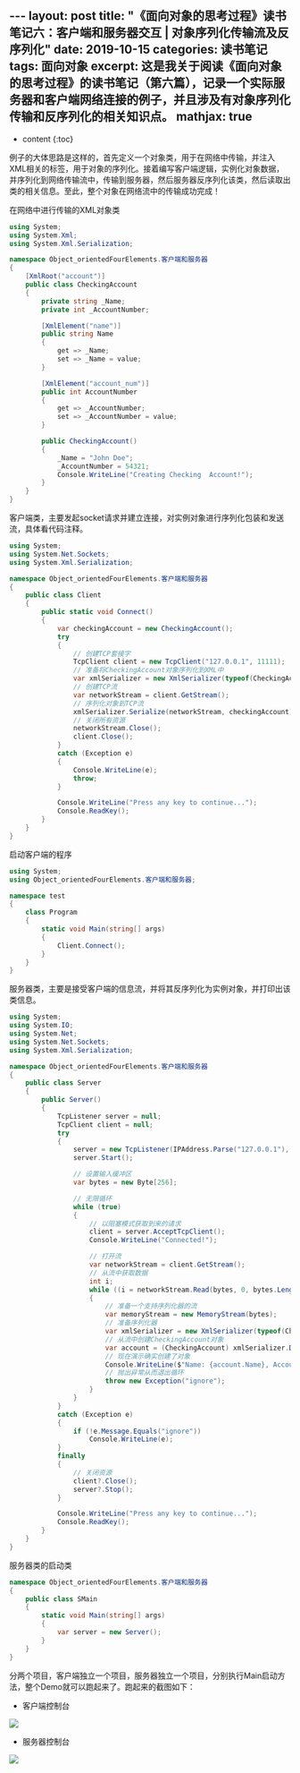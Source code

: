 ﻿﻿---
layout: post
title: "《面向对象的思考过程》读书笔记六：客户端和服务器交互 | 对象序列化传输流及反序列化"
date: 2019-10-15
categories: 读书笔记
tags: 面向对象
excerpt: 这是我关于阅读《面向对象的思考过程》的读书笔记（第六篇），记录一个实际服务器和客户端网络连接的例子，并且涉及有对象序列化传输和反序列化的相关知识点。
mathjax: true
---

* content
{:toc}

例子的大体思路是这样的，首先定义一个对象类，用于在网络中传输，并注入XML相关的标签，用于对象的序列化。接着编写客户端逻辑，实例化对象数据，并序列化到网络传输流中，传输到服务器，然后服务器反序列化该类，然后读取出类的相关信息。至此，整个对象在网络流中的传输成功完成！

在网络中进行传输的XML对象类
```c#
using System;
using System.Xml;
using System.Xml.Serialization;

namespace Object_orientedFourElements.客户端和服务器
{
    [XmlRoot("account")]
    public class CheckingAccount
    {
        private string _Name;
        private int _AccountNumber;

        [XmlElement("name")]
        public string Name
        {
            get => _Name;
            set => _Name = value;
        }

        [XmlElement("account_num")]
        public int AccountNumber
        {
            get => _AccountNumber;
            set => _AccountNumber = value;
        }

        public CheckingAccount()
        {
            _Name = "John Doe";
            _AccountNumber = 54321;
            Console.WriteLine("Creating Checking  Account!");
        }
    }
}
```

客户端类，主要发起socket请求并建立连接，对实例对象进行序列化包装和发送流，具体看代码注释。
```c#
using System;
using System.Net.Sockets;
using System.Xml.Serialization;

namespace Object_orientedFourElements.客户端和服务器
{
    public class Client
    {
        public static void Connect()
        {
            var checkingAccount = new CheckingAccount();
            try
            {
                // 创建TCP套接字
                TcpClient client = new TcpClient("127.0.0.1", 11111);
                // 准备将CheckingAccount对象序列化到XML中
                var xmlSerializer = new XmlSerializer(typeof(CheckingAccount));
                // 创建TCP流
                var networkStream = client.GetStream();
                // 序列化对象到TCP流
                xmlSerializer.Serialize(networkStream, checkingAccount);
                // 关闭所有资源
                networkStream.Close();
                client.Close();
            }
            catch (Exception e)
            {
                Console.WriteLine(e);
                throw;
            }

            Console.WriteLine("Press any key to continue...");
            Console.ReadKey();
        }
    }
}
```

启动客户端的程序
```c#
using System;
using Object_orientedFourElements.客户端和服务器;

namespace test
{
    class Program
    {
        static void Main(string[] args)
        {
            Client.Connect();
        }
    }
}
```

服务器类，主要是接受客户端的信息流，并将其反序列化为实例对象，并打印出该类信息。
```c#
using System;
using System.IO;
using System.Net;
using System.Net.Sockets;
using System.Xml.Serialization;

namespace Object_orientedFourElements.客户端和服务器
{
    public class Server
    {
        public Server()
        {
            TcpListener server = null;
            TcpClient client = null;
            try
            {
                server = new TcpListener(IPAddress.Parse("127.0.0.1"), 11111);
                server.Start();

                // 设置输入缓冲区
                var bytes = new Byte[256];

                // 无限循环
                while (true)
                {
                    // 以阻塞模式获取到来的请求
                    client = server.AcceptTcpClient();
                    Console.WriteLine("Connected!");

                    // 打开流
                    var networkStream = client.GetStream();
                    // 从流中获取数据
                    int i;
                    while ((i = networkStream.Read(bytes, 0, bytes.Length)) != 0)
                    {
                        // 准备一个支持序列化器的流
                        var memoryStream = new MemoryStream(bytes);
                        // 准备序列化器
                        var xmlSerializer = new XmlSerializer(typeof(CheckingAccount));
                        // 从流中创建CheckingAccount对象
                        var account = (CheckingAccount) xmlSerializer.Deserialize(memoryStream);
                        // 现在演示确实创建了对象
                        Console.WriteLine($"Name: {account.Name}, Account Number: {account.AccountNumber}.");
                        // 抛出异常从而退出循环
                        throw new Exception("ignore");
                    }
                }
            }
            catch (Exception e)
            {
                if (!e.Message.Equals("ignore"))
                    Console.WriteLine(e);
            }
            finally
            {
                // 关闭资源
                client?.Close();
                server?.Stop();
            }

            Console.WriteLine("Press any key to continue...");
            Console.ReadKey();
        }
    }
}
```

服务器类的启动类
```c#
namespace Object_orientedFourElements.客户端和服务器
{
    public class SMain
    {
        static void Main(string[] args)
        {
            var server = new Server();
        }
    }
}
```

分两个项目，客户端独立一个项目，服务器独立一个项目，分别执行Main启动方法，整个Demo就可以跑起来了。跑起来的截图如下：

- 客户端控制台

![](https://longshilin.com/images/20191015152032.png)

- 服务器控制台

![](https://longshilin.com/images/20191015151948.png)

